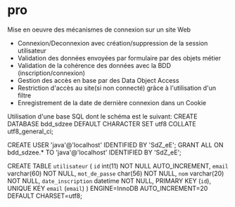 # pro
Mise en oeuvre des mécanismes de connexion sur un site Web
- Connexion/Deconnexion avec création/suppression de la session utilisateur
- Validation des données envoyées par formulaire par des objets métier 
- Validation de la cohérence des données avec la BDD (inscription/connexion)
- Gestion des accès en base par des Data Object Access
- Restriction d'accès au site(si non connecté) grâce à l'utilisation d'un filtre
- Enregistrement de la date de dernière connexion dans un Cookie

Utilisation d'une base SQL dont le schéma est le suivant:
CREATE DATABASE bdd_sdzee DEFAULT CHARACTER SET utf8 COLLATE utf8_general_ci;

CREATE USER 'java'@'localhost' IDENTIFIED BY 'SdZ_eE';
GRANT ALL ON bdd_sdzee.* TO 'java'@'localhost' IDENTIFIED BY 'SdZ_eE';

CREATE TABLE `utilisateur` (
  `id` int(11) NOT NULL AUTO_INCREMENT,
  `email` varchar(60) NOT NULL,
  `mot_de_passe` char(56) NOT NULL,
  `nom` varchar(20) NOT NULL,
  `date_inscription` datetime NOT NULL,
  PRIMARY KEY (`id`),
  UNIQUE KEY `email` (`email`)
) ENGINE=InnoDB AUTO_INCREMENT=20 DEFAULT CHARSET=utf8;
